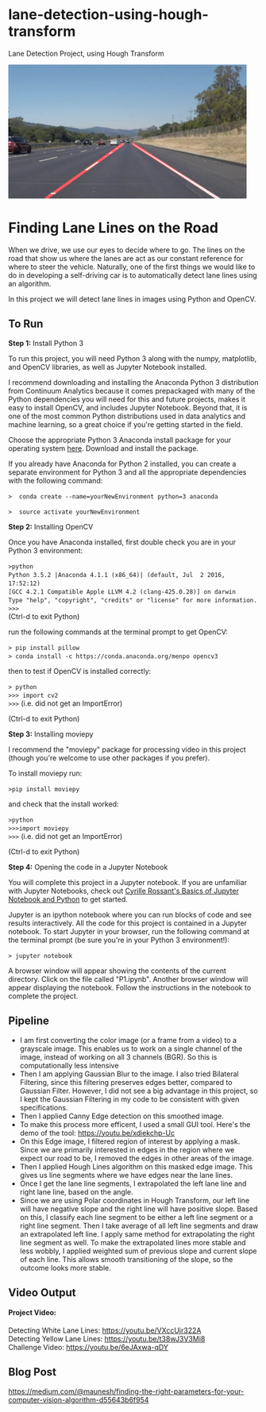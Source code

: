 # lane-detection-using-hough-transform
Lane Detection Project, using Hough Transform

<img src="laneLines_thirdPass.jpg" width="480" alt="Combined Image" />

# Finding Lane Lines on the Road 

When we drive, we use our eyes to decide where to go.  The lines on the road that show us where the lanes are act as our constant reference for where to steer the vehicle.  Naturally, one of the first things we would like to do in developing a self-driving car is to automatically detect lane lines using an algorithm.

In this project we will detect lane lines in images using Python and OpenCV.  

## To Run
**Step 1:** Install Python 3

To run this project, you will need Python 3 along with the numpy, matplotlib, and OpenCV libraries, as well as Jupyter Notebook installed. 

I recommend downloading and installing the Anaconda Python 3 distribution from Continuum Analytics because it comes prepackaged with many of the Python dependencies you will need for this and future projects, makes it easy to install OpenCV, and includes Jupyter Notebook.  Beyond that, it is one of the most common Python distributions used in data analytics and machine learning, so a great choice if you're getting started in the field.

Choose the appropriate Python 3 Anaconda install package for your operating system <A HREF="https://www.continuum.io/downloads" target="_blank">here</A>.   Download and install the package.

If you already have Anaconda for Python 2 installed, you can create a separate environment for Python 3 and all the appropriate dependencies with the following command:

`>  conda create --name=yourNewEnvironment python=3 anaconda`

`>  source activate yourNewEnvironment`

**Step 2:** Installing OpenCV

Once you have Anaconda installed, first double check you are in your Python 3 environment:

`>python`    
`Python 3.5.2 |Anaconda 4.1.1 (x86_64)| (default, Jul  2 2016, 17:52:12)`  
`[GCC 4.2.1 Compatible Apple LLVM 4.2 (clang-425.0.28)] on darwin`  
`Type "help", "copyright", "credits" or "license" for more information.`  
`>>>`   
(Ctrl-d to exit Python)

run the following commands at the terminal prompt to get OpenCV:

`> pip install pillow`  
`> conda install -c https://conda.anaconda.org/menpo opencv3`

then to test if OpenCV is installed correctly:

`> python`  
`>>> import cv2`  
`>>>`  (i.e. did not get an ImportError)

(Ctrl-d to exit Python)

**Step 3:** Installing moviepy  

I recommend the "moviepy" package for processing video in this project (though you're welcome to use other packages if you prefer).  

To install moviepy run:

`>pip install moviepy`  

and check that the install worked:

`>python`  
`>>>import moviepy`  
`>>>`  (i.e. did not get an ImportError)

(Ctrl-d to exit Python)

**Step 4:** Opening the code in a Jupyter Notebook

You will complete this project in a Jupyter notebook.  If you are unfamiliar with Jupyter Notebooks, check out <A HREF="https://www.packtpub.com/books/content/basics-jupyter-notebook-and-python" target="_blank">Cyrille Rossant's Basics of Jupyter Notebook and Python</A> to get started.

Jupyter is an ipython notebook where you can run blocks of code and see results interactively.  All the code for this project is contained in a Jupyter notebook. To start Jupyter in your browser, run the following command at the terminal prompt (be sure you're in your Python 3 environment!):

`> jupyter notebook`

A browser window will appear showing the contents of the current directory.  Click on the file called "P1.ipynb".  Another browser window will appear displaying the notebook.  Follow the instructions in the notebook to complete the project.  


## Pipeline

* I am first converting the color image (or a frame from a video) to a grayscale image. This enables us to work on a single channel of the image, instead of working on all 3 channels (BGR). So this is computationally less intensive
* Then I am applying Gaussian Blur to the image. I also tried Bilateral Filtering, since this filtering preserves edges better, compared to Gaussian Filter. However, I did not see a big advantage in this project, so I kept the Gaussian Filtering in my code to be consistent with given specifications.
* Then I applied Canny Edge detection on this smoothed image.
* To make this process more efficent, I used a small GUI tool. 
  Here's the demo of the tool: 
          https://youtu.be/xdiekchp-Uc
* On this Edge image, I filtered region of interest by applying a mask. Since we are primarily interested in edges in the region where we expect our road to be, I removed the edges in other areas of the image.
* Then I applied Hough Lines algorithm on this masked edge image. This gives us line segments where we have edges near the lane lines. 
* Once I get the lane line segments, I extrapolated the left lane line and right lane line, based on the angle.
* Since we are using Polar coordinates in Hough Transform, our left line will have negative slope and the right line will have positive slope. Based on this, I classify each line segment to be either a left line segment or a right line segment. Then I take average of all left line segments and draw an extrapolated left line. I apply same method for extrapolating the right line segment as well. To make the extrapolated lines more stable and less wobbly, I applied weighted sum of previous slope and current slope of each line. This allows smooth transitioning of the slope, so the outcome looks more stable.


## Video Output

#### Project Video:
Detecting White Lane Lines:  https://youtu.be/VXccUjr322A
<br />
Detecting Yellow Lane Lines:  https://youtu.be/t38wJ3V3Mi8
<br />
Challenge Video:  https://youtu.be/6eJAxwa-qDY
<br />


## Blog Post
https://medium.com/@maunesh/finding-the-right-parameters-for-your-computer-vision-algorithm-d55643b6f954


